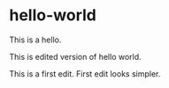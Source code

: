 # hello-world
This is a hello.

This is edited version of hello world.

This is a first edit. First edit looks simpler.
